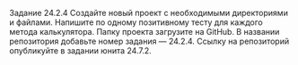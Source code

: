 Задание 24.2.4
Создайте новый проект с необходимыми директориями и файлами.
Напишите по одному позитивному тесту для каждого метода калькулятора.
Папку проекта загрузите на GitHub. В названии репозитория добавьте номер задания — 24.2.4. Ссылку на репозиторий опубликуйте в задании юнита 24.7.2.
